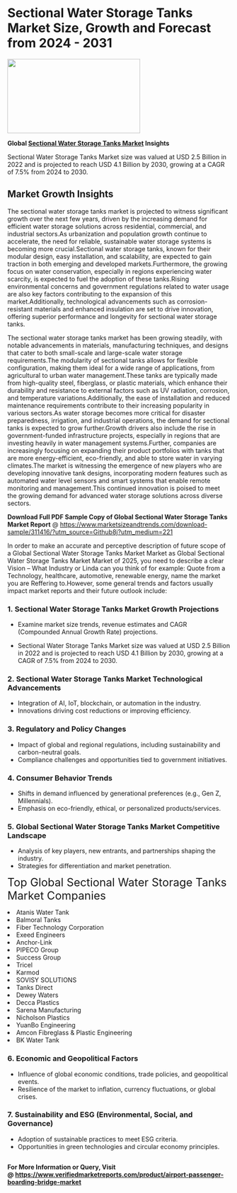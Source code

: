 <H1>Sectional Water Storage Tanks Market Size, Growth and Forecast from 2024 - 2031</H1><img class="aligncenter size-medium wp-image-584254" src="https://thirdeyenews.in/wp-content/uploads/2024/09/Global-Market-Research-300x168.jpeg" alt="" width="300" height="168" /><p><strong>Global&nbsp;<a href="https://www.marketsizeandtrends.com/download-sample/311416/?utm_source=Github8j?utm_medium=221">Sectional Water Storage Tanks Market</a> Insights</strong></p><p>Sectional Water Storage Tanks Market size was valued at USD 2.5 Billion in 2022 and is projected to reach USD 4.1 Billion by 2030, growing at a CAGR of 7.5% from 2024 to 2030.</p><p><h2>Market Growth Insights</h2> <p>The sectional water storage tanks market is projected to witness significant growth over the next few years, driven by the increasing demand for efficient water storage solutions across residential, commercial, and industrial sectors.As urbanization and population growth continue to accelerate, the need for reliable, sustainable water storage systems is becoming more crucial.Sectional water storage tanks, known for their modular design, easy installation, and scalability, are expected to gain traction in both emerging and developed markets.Furthermore, the growing focus on water conservation, especially in regions experiencing water scarcity, is expected to fuel the adoption of these tanks.Rising environmental concerns and government regulations related to water usage are also key factors contributing to the expansion of this market.Additionally, technological advancements such as corrosion-resistant materials and enhanced insulation are set to drive innovation, offering superior performance and longevity for sectional water storage tanks.</p> <p>The sectional water storage tanks market has been growing steadily, with notable advancements in materials, manufacturing techniques, and designs that cater to both small-scale and large-scale water storage requirements.The modularity of sectional tanks allows for flexible configuration, making them ideal for a wide range of applications, from agricultural to urban water management.These tanks are typically made from high-quality steel, fiberglass, or plastic materials, which enhance their durability and resistance to external factors such as UV radiation, corrosion, and temperature variations.Additionally, the ease of installation and reduced maintenance requirements contribute to their increasing popularity in various sectors.As water storage becomes more critical for disaster preparedness, irrigation, and industrial operations, the demand for sectional tanks is expected to grow further.Growth drivers also include the rise in government-funded infrastructure projects, especially in regions that are investing heavily in water management systems.Further, companies are increasingly focusing on expanding their product portfolios with tanks that are more energy-efficient, eco-friendly, and able to store water in varying climates.The market is witnessing the emergence of new players who are developing innovative tank designs, incorporating modern features such as automated water level sensors and smart systems that enable remote monitoring and management.This continued innovation is poised to meet the growing demand for advanced water storage solutions across diverse sectors.<p><span class=""><strong>Download Full PDF Sample Copy of Global Sectional Water Storage Tanks Market Report</strong> @ <a href="https://www.marketsizeandtrends.com/download-sample/311416/?utm_source=Github8j?utm_medium=221" target="_blank">https://www.marketsizeandtrends.com/download-sample/311416/?utm_source=Github8j?utm_medium=221</a></span></p><p>In order to make an accurate and perceptive description of future scope of a Global&nbsp;Sectional Water Storage Tanks Market Market as Global&nbsp;Sectional Water Storage Tanks Market Market of 2025, you need to describe a clear Vision &ndash; What Industry or Linda can you think of for example: Quote from a Technology, healthcare, automotive, renewable energy, name the market you are Reffering to.However, some general trends and factors usually impact market reports and their future outlook include:</p><h3>1.&nbsp;<strong>Sectional Water Storage Tanks Market Growth Projections</strong></h3><ul><li>Examine market size trends, revenue estimates and CAGR (Compounded Annual Growth Rate) projections.</li><li><p>Sectional Water Storage Tanks Market size was valued at USD 2.5 Billion in 2022 and is projected to reach USD 4.1 Billion by 2030, growing at a CAGR of 7.5% from 2024 to 2030.</p></li></ul><h3>2.&nbsp;<strong>Sectional Water Storage Tanks Market Technological Advancements</strong></h3><ul><li>Integration of AI, IoT, blockchain, or automation in the industry.</li><li>Innovations driving cost reductions or improving efficiency.</li></ul><h3>3.&nbsp;<strong>Regulatory and Policy Changes</strong></h3><ul><li>Impact of global and regional regulations, including sustainability and carbon-neutral goals.</li><li>Compliance challenges and opportunities tied to government initiatives.</li></ul><h3>4.&nbsp;<strong>Consumer Behavior Trends</strong></h3><ul><li>Shifts in demand influenced by generational preferences (e.g., Gen Z, Millennials).</li><li>Emphasis on eco-friendly, ethical, or personalized products/services.</li></ul><h3>5.&nbsp;<strong>Global Sectional Water Storage Tanks Market Competitive Landscape</strong></h3><ul><li>Analysis of key players, new entrants, and partnerships shaping the industry.</li><li>Strategies for differentiation and market penetration.</li></ul><p data-pm-slice="1 1 []"><span style="color: inherit; font-family: inherit; font-size: 25px;">Top Global Sectional Water Storage Tanks Market Companies</span></p><div class="" data-test-id=""><p><li>Atanis Water Tank</li><li> Balmoral Tanks</li><li> Fiber Technology Corporation</li><li> Exeed Engineers</li><li> Anchor-Link</li><li> PIPECO Group</li><li> Success Group</li><li> Tricel</li><li> Karmod</li><li> SOVISY SOLUTIONS</li><li> Tanks Direct</li><li> Dewey Waters</li><li> Decca Plastics</li><li> Sarena Manufacturing</li><li> Nicholson Plastics</li><li> YuanBo Engineering</li><li> Amcon Fibreglass & Plastic Engineering</li><li> BK Water Tank</li></p></div><h3>6.&nbsp;<strong>Economic and Geopolitical Factors</strong></h3><ul><li>Influence of global economic conditions, trade policies, and geopolitical events.</li><li>Resilience of the market to inflation, currency fluctuations, or global crises.</li></ul><h3>7.&nbsp;<strong>Sustainability and ESG (Environmental, Social, and Governance)</strong></h3><ul><li>Adoption of sustainable practices to meet ESG criteria.</li><li>Opportunities in green technologies and circular economy principles.</li></ul><h2><strong style="font-size: 14px;">For More Information or Query, Visit @&nbsp;</strong><a style="background-color: #ffffff; font-size: 14px;" href="https://www.marketsizeandtrends.com/report/sectional-water-storage-tanks-market/" target="_blank">https://www.verifiedmarketreports.com/product/airport-passenger-boarding-bridge-market</a></h2>